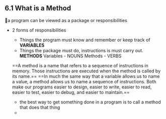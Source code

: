 ## 6.1 What is a Method

🚩a program can be viewed as a package or responsibilities
- 2 forms of responsibilities
	-  Things the program must know and remember or keep track of **VARIABLES**
	- Things the package must do, instructions is must carry out. **METHODS**
	Variables - NOUNS
	Methods - VERBS

	==A method is a name that refers to a sequence of instructions in memory. Those instructions are executed when the method is called by its name.==
	==In much the same way that a variable allows us to name a value, a method allows us to name a sequence of instructions. Both make our programs easier to design, easier to write, easier to read, easier to test, easier to debug, and easier to maintain.==
	
	- the best way to get something done in a program is to call a method that does that thing
	- 
